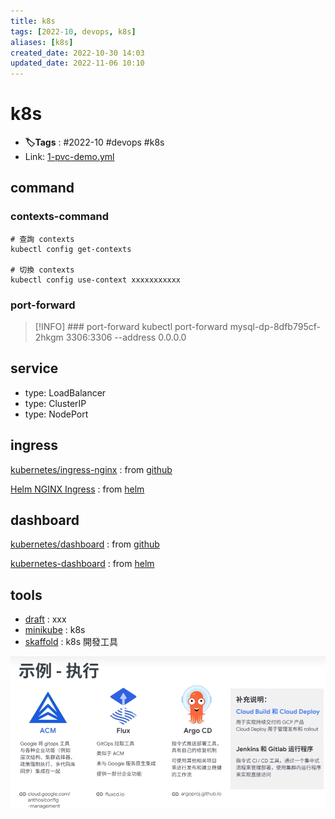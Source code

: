 ```yaml
---
title: k8s
tags: [2022-10, devops, k8s]
aliases: [k8s]
created_date: 2022-10-30 14:03
updated_date: 2022-11-06 10:10
---
```


# k8s

- **🏷️Tags** :   #2022-10 #devops  #k8s 
- Link: [1-pvc-demo.yml](https://raw.githubusercontent.com/yudady/yudady.github.io/main/devops-k8s/k8s-learning/07.pv-pvc/1-pvc-demo.yml)

## command

### contexts-command

```shell
# 查詢 contexts
kubectl config get-contexts

# 切換 contexts
kubectl config use-context xxxxxxxxxxx

```

### port-forward

> [!INFO] ### port-forward 
> kubectl port-forward mysql-dp-8dfb795cf-2hkgm 3306:3306 --address 0.0.0.0

## service

- type: LoadBalancer  
- type: ClusterIP  
- type: NodePort

## ingress

[kubernetes/ingress-nginx](https://github.com/kubernetes/ingress-nginx) : from [github](../github/000-MOC-GitHub.md)

[Helm NGINX Ingress](https://docs.nginx.com/nginx-ingress-controller/installation/installation-with-helm/) : from [helm](helm.md)

## dashboard

[kubernetes/dashboard](https://github.com/kubernetes/dashboard) : from [github](../github/000-MOC-GitHub.md)

[kubernetes-dashboard](https://artifacthub.io/packages/helm/k8s-dashboard/kubernetes-dashboard) : from [helm](helm.md)

## tools

- [draft](../draft.md) : xxx
- [minikube](minikube.md) : k8s
- [skaffold](../skaffold.md) : k8s 開發工具

![](images/k8s-202211061009.png)
